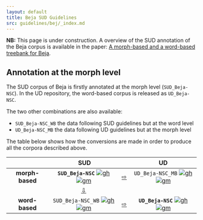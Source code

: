 ```yaml
---
layout: default
title: Beja SUD Guidelines
src: guidelines/bej/_index.md
---
```


**NB:** This page is under construction. A overview of the SUD annotation of the Beja corpus is available in the paper: [A morph-based and a word-based treebank for Beja](https://aclanthology.org/2021.tlt-1.5.pdf).

## Annotation at the morph level

The SUD corpus of Beja is firstly annotated at the morph level (`SUD_Beja-NSC`).
In the UD repository, the word-based corpus is released as `UD_Beja-NSC`.

The two other combinations are also available:
 * `SUD_Beja-NSC_WB` the data following SUD guidelines but at the word level
 * `UD_Beja-NSC_MB` the data following UD guidelines but at the morph level

The table below shows how the conversions are made in order to produce all the corpora described above.

|   | SUD | | UD |
|:-:|:-----:|:-:|:----:|
| **morph-based** | **`SUD_Beja-NSC`** [![gh](/images/Octocat.png)](https://github.com/surfacesyntacticud/SUD_Beja-NSC) [![gm](/images/square_g.svg)](http://universal.grew.fr/?corpus=SUD_Beja-NSC@latest) | [&#x21e8;](https://github.com/surfacesyntacticud/tools/tree/master/converter) | `UD_Beja-NSC_MB` [![gh](/images/Octocat.png)](https://github.com/UniversalDependencies/UD_Beja-NSC/tree/dev/not-to-release) [![gm](/images/square_g.svg)](http://universal.grew.fr/?corpus=UD_Beja-NSC_MB@conv) |
| | [&#x21e9;](https://github.com/surfacesyntacticud/tools/tree/master/morph2word) | | |
| **word-based** | `SUD_Beja-NSC_WB` [![gh](/images/Octocat.png)](https://github.com/surfacesyntacticud/SUD_Beja-NSC/tree/master/word_based) [![gm](/images/square_g.svg)](http://universal.grew.fr/?corpus=SUD_Beja-NSC_WB@latest) | [&#x21e8;](https://github.com/surfacesyntacticud/tools/tree/master/converter) | **`UD_Beja-NSC`** [![gh](/images/Octocat.png)](https://github.com/UniversalDependencies/UD_Beja-NSC/tree/dev) [![gm](/images/square_g.svg)](http://universal.grew.fr/?corpus=UD_Beja-NSC@conv) |
